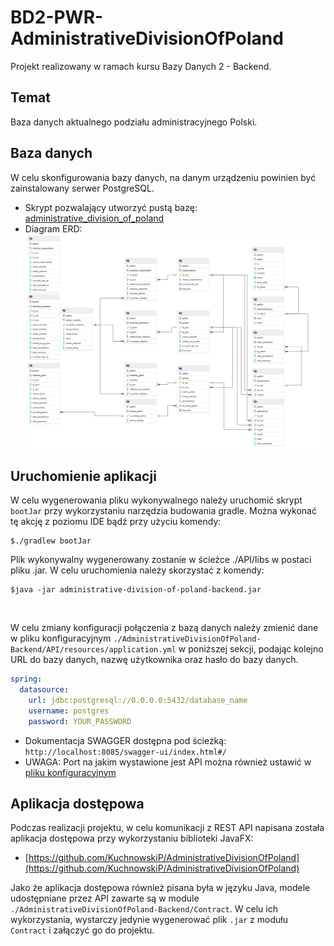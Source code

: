 # BD2-PWR-AdministrativeDivisionOfPoland
Projekt realizowany w ramach kursu Bazy Danych 2 - Backend.

## Temat
Baza danych aktualnego podziału administracyjnego Polski.

## Baza danych
W celu skonfigurowania bazy danych, na danym urządzeniu powinien być zainstalowany serwer PostgreSQL.

- Skrypt pozwalający utworzyć pustą bazę: [administrative_division_of_poland](https://github.com/LUKIS123/BD2-PWR-AdministrativeDivisionOfPoland/blob/main/administrative_division_of_poland.sql)
- Diagram ERD:
![ERD](./assets/ERD.png)

## Uruchomienie aplikacji
W celu wygenerowania pliku wykonywalnego należy uruchomić skrypt ```bootJar``` przy wykorzystaniu narzędzia budowania gradle. Można wykonać tę akcję z poziomu IDE bądź przy użyciu komendy:
<br/>
```
$./gradlew bootJar
```
Plik wykonywalny wygenerowany zostanie w ścieżce ./API/libs w postaci pliku .jar.
W celu uruchomienia należy skorzystać z komendy:
```
$java -jar administrative-division-of-poland-backend.jar
```
<br/>

W celu zmiany konfiguracji połączenia z bazą danych należy zmienić dane w pliku konfiguracyjnym ```./AdministrativeDivisionOfPoland-Backend/API/resources/application.yml``` w poniższej sekcji, podając kolejno URL do bazy danych, nazwę użytkownika oraz hasło do bazy danych.

```yml
spring:
  datasource:
    url: jdbc:postgresql://0.0.0.0:5432/database_name
    username: postgres
    password: YOUR_PASSWORD
```
- Dokumentacja SWAGGER dostępna pod ścieżką: ```http://localhost:8085/swagger-ui/index.html#/```
- UWAGA: Port na jakim wystawione jest API można również ustawić w [pliku konfiguracyjnym](https://github.com/LUKIS123/BD2-PWR-AdministrativeDivisionOfPoland/blob/main/AdministrativeDivisionOfPoland-Backend/API/src/main/resources/application.yaml)

## Aplikacja dostępowa
Podczas realizacji projektu, w celu komunikacji z REST API napisana została aplikacja dostępowa przy wykorzystaniu biblioteki JavaFX:
- [https://github.com/KuchnowskiP/AdministrativeDivisionOfPoland](https://github.com/KuchnowskiP/AdministrativeDivisionOfPoland)

Jako że aplikacja dostępowa również pisana była w języku Java, modele udostępniane przez API zawarte są w module ```./AdministrativeDivisionOfPoland-Backend/Contract```.
W celu ich wykorzystania, wystarczy jedynie wygenerować plik ```.jar``` z modułu ```Contract``` i załączyć go do projektu.
